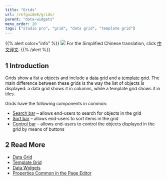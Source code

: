 ```yaml
---
title: "Grids"
url: /refguide8/grids/
parent: "data-widgets"
menu_order: 20
tags: ["studio pro", "grid", "data grid", "template grid"]
---
```


{{% alert color="info" %}}
<img src="attachments/chinese-translation/china.png" style="display: inline-block; margin: 0" /> For the Simplified Chinese translation, click [中文译文](https://cdn.mendix.tencent-cloud.com/documentation/refguide8/grids.pdf).
{{% /alert %}}

## 1 Introduction

Grids show a list a objects and include a [data grid](/refguide8/data-grid/) and a [template grid](/refguide8/template-grid/). The main difference between these grids is the way the list of objects is displayed: a data grid shows it in columns, while a template grid shows it in tiles. 

Grids have the following components in common:

* [Search bar](/refguide8/search-bar/) –  allows end-users to search for objects in the grid 
* [Sort bar](/refguide8/sort-bar/) –  allows end-users to sort items in the grid 
* [Control bar](/refguide8/control-bar/) –  allows end-users to control the objects displayed in the grid by means of buttons 

## 2 Read More

* [Data Grid](/refguide8/data-grid/)
* [Template Grid](/refguide8/template-grid/)
* [Data Widgets](/refguide8/data-widgets/)
* [Properties Common in the Page Editor](/refguide8/common-widget-properties/)